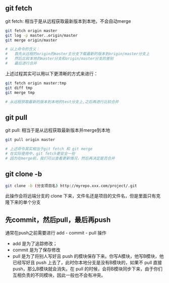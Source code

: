 ## git fetch
git fetch: 相当于是从远程获取最新版本到本地，不会自动merge

```bash
git fetch origin master
git log -p master..origin/master
git merge origin/master

# 以上命令的含义：
# 	首先从远程的origin的master主分支下载最新的版本到origin/master分支上
# 	然后比较本地的master分支和origin/master分支的差别
# 	最后进行合并
```
上述过程其实可以用以下更清晰的方式来进行：
```bash
git fetch origin master:tmp
git diff tmp 
git merge tmp

# 从远程获取最新的版本到本地的test分支上,之后再进行比较合并
```

## git pull
git pull: 相当于是从远程获取最新版本并merge到本地
```bash
git pull origin master

# 上述命令其实相当于git fetch 和 git merge
# 在实际使用中，git fetch更安全一些
# 因为在merge前，我们可以查看更新情况，然后再决定是否合并
```

## git clone -b
```bash
git clone -b (分支项目名) http://myrepo.xxx.com/project/.git
```
此操作会将远端分支的 clone 下来，文件名还是项目的文件名，但是里面只有克隆下来的单个分支

## 先commit，然后pull，最后再push
通常在push之前需要进行 add - commit - pull 操作
- add 是为了追踪修改；
- commit 是为了保存修改
- pull 是为了将别人写好且 push 的模块保存下来。你写A模块，他写B模块，他已经写好且 push 上去了，此时你本地分支是没有B模块的，如果不 pull 直接 push，那么B模块就会消失。在 pull 的时候，会将B模块同步下来，由于你们互相负责的不同模块，因此一般也不会有冲突。
